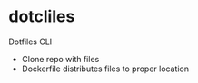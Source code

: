 # dotcliles
Dotfiles CLI

* Clone repo with files
* Dockerfile distributes files to proper location
